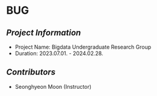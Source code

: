 # BUG

## _Project Information_
- Project Name: Bigdata Undergraduate Research Group
- Duration: 2023.07.01. - 2024.02.28.

## _Contributors_
- Seonghyeon Moon (Instructor)